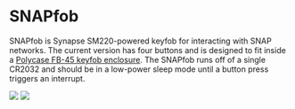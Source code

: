 # SNAPfob
SNAPfob is Synapse SM220-powered keyfob for interacting with SNAP networks. The current version has four buttons
and is designed to fit inside a [Polycase FB-45 keyfob enclosure](http://www.polycase.com/fb-45). The SNAPfob runs off of a single CR2032
and should be in a low-power sleep mode until a button press triggers an interrupt.

![](https://cloud.githubusercontent.com/assets/1317406/13041466/ef53c8e4-d37c-11e5-9ca7-95daeb5fe0ed.png)
![](https://cloud.githubusercontent.com/assets/1317406/13041518/72f2ad1e-d37d-11e5-9c62-a7fd5208fb37.png)
